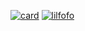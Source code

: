 [![card](https://github-readme-stats.vercel.app/api?username=lilfofo&theme=default)](https://github.com/lilfofo/)
[![lilfofo](https://github-readme-stats.vercel.app/api/top-langs/?username=lilfofo&hide=html&layout=compact=true&theme=default)](https://github.com/lilfofo/)
